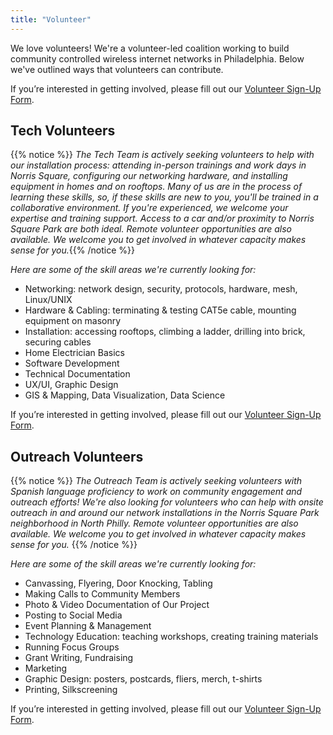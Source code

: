 ```yaml
---
title: "Volunteer"
---
```


We love volunteers! We're a volunteer-led coalition working to build community controlled wireless internet networks in Philadelphia. Below we've outlined ways that volunteers can contribute.

If you’re interested in getting involved, please fill out our [Volunteer Sign-Up Form](https://docs.google.com/forms/d/e/1FAIpQLSeCzy2QTvUggsMUZtp-cJ1y7Vlk534HV-mrjMyQbuI0v_kHZw/viewform?usp=sf_link). 

## Tech Volunteers

{{% notice %}}
_The Tech Team is actively seeking volunteers to help with our installation process: attending in-person trainings and work days in Norris Square, configuring our networking hardware, and installing equipment in homes and on rooftops. Many of us are in the process of learning these skills, so, if these skills are new to you, you'll be trained in a collaborative environment. If you're experienced, we welcome your expertise and training support. Access to a car and/or proximity to Norris Square Park are both ideal. Remote volunteer opportunities are also available. We welcome you to get involved in whatever capacity makes sense for you._{{% /notice %}}


_Here are some of the skill areas we're currently looking for:_
- Networking: network design, security, protocols, hardware, mesh, Linux/UNIX
- Hardware & Cabling: terminating & testing CAT5e cable, mounting equipment on masonry
- Installation: accessing rooftops, climbing a ladder, drilling into brick, securing cables
- Home Electrician Basics
- Software Development
- Technical Documentation
- UX/UI, Graphic Design
- GIS & Mapping, Data Visualization, Data Science

If you’re interested in getting involved, please fill out our [Volunteer Sign-Up Form](https://docs.google.com/forms/d/e/1FAIpQLSeCzy2QTvUggsMUZtp-cJ1y7Vlk534HV-mrjMyQbuI0v_kHZw/viewform?usp=sf_link). 


## Outreach Volunteers

{{% notice %}}
_The Outreach Team is actively seeking volunteers with Spanish language proficiency to work on community engagement and outreach efforts! We're also looking for volunteers who can help with onsite outreach in and around our network installations in the Norris Square Park neighborhood in North Philly. Remote volunteer opportunities are also available. We welcome you to get involved in whatever capacity makes sense for you._
{{% /notice %}}


_Here are some of the skill areas we're currently looking for:_
- Canvassing, Flyering, Door Knocking, Tabling
- Making Calls to Community Members
- Photo & Video Documentation of Our Project
- Posting to Social Media
- Event Planning & Management
- Technology Education: teaching workshops, creating training materials
- Running Focus Groups
- Grant Writing, Fundraising
- Marketing
- Graphic Design: posters, postcards, fliers, merch, t-shirts
- Printing, Silkscreening

If you’re interested in getting involved, please fill out our [Volunteer Sign-Up Form](https://docs.google.com/forms/d/e/1FAIpQLSeCzy2QTvUggsMUZtp-cJ1y7Vlk534HV-mrjMyQbuI0v_kHZw/viewform?usp=sf_link). 

